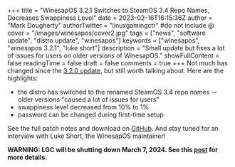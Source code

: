 +++
title = "WinesapOS 3.2.1 Switches to SteamOS 3.4 Repo Names, Decreases Swappiness Level"
date = 2023-02-16T16:15:36Z
author = "Mark Dougherty"
authorTwitter = "linuxgamingctr" #do not include @
cover = "/images/winesapos/cover2.jpg"
tags = ["news", "software update", "distro update", "winesapos"]
keywords = ["winesapos", "winesapos 3.2.1", "luke short"]
description = "Small update but fixes a lot of issues for users on older versions of WinesapOS."
showFullContent = false
readingTime = false
draft = false
comments = true
+++
Not much has changed since the [3.2.0 update](https://linuxgamingcentral.com/posts/winesapos-3.2.0/), but still worth talking about. Here are the highlights:
- the distro has switched to the renamed SteamOS 3.4 repo names -- older versions "caused a lot of issues for users"
- swappiness level decreased from 10% to 1%
- password can be changed during first-time setup

See the full patch notes and download on [GitHub](https://github.com/LukeShortCloud/winesapOS/releases/tag/3.2.1). And stay tuned for an interview with Luke Short, the WinesapOS maintainer!

**WARNING: LGC will be shutting down March 7, 2024. See this [post](https://linuxgamingcentral.com/posts/the-end-of-lgc/) for more details.**
